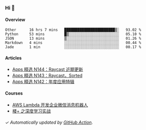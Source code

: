 ### Hi 👋

#### Overview

<!--START_SECTION:waka-->
```text
Other      16 hrs 7 mins   ███████████████████████▒░   93.02 % 
Python     53 mins         █▒░░░░░░░░░░░░░░░░░░░░░░░   05.10 % 
JSON       13 mins         ▒░░░░░░░░░░░░░░░░░░░░░░░░   01.26 % 
Markdown   4 mins          ░░░░░░░░░░░░░░░░░░░░░░░░░   00.44 % 
Jade       1 min           ░░░░░░░░░░░░░░░░░░░░░░░░░   00.17 % 
```
<!--END_SECTION:waka-->

#### Articles

<!-- BLOG:START -->
- [Apps 精选 N144：Raycast 近期更新](http://huhuhang.com/post/product-hunt/product-hunt-n144)
- [Apps 精选 N143：Raycast，Sorted](http://huhuhang.com/post/product-hunt/product-hunt-n143)
- [Apps 精选 N142：年度应用特辑](http://huhuhang.com/post/product-hunt/product-hunt-n142)
<!-- BLOG:END -->

#### Courses

<!-- SYL:START -->
- [AWS Lambda 开发企业微信消息机器人](https://lanqiao.cn/courses/2868)
- [楼+ 之深度学习实战](https://lanqiao.cn/courses/2617)
<!-- SYL:END -->

###### ✓ Automatically updated by [GitHub Action](https://github.com/huhuhang/huhuhang/actions).
